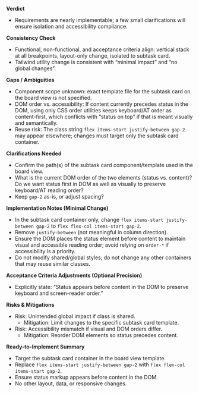 **Verdict**

- Requirements are nearly implementable; a few small clarifications will ensure isolation and accessibility compliance.

**Consistency Check**

- Functional, non-functional, and acceptance criteria align: vertical stack at all breakpoints, layout-only change, isolated to subtask card.
- Tailwind utility change is consistent with “minimal impact” and “no global changes”.

**Gaps / Ambiguities**

- Component scope unknown: exact template file for the subtask card on the board view is not specified.
- DOM order vs. accessibility: If content currently precedes status in the DOM, using only CSS order utilities keeps keyboard/AT order as content-first, which conflicts with “status on top” if that is meant visually and semantically.
- Reuse risk: The class string `flex items-start justify-between gap-2` may appear elsewhere; changes must target only the subtask card container.

**Clarifications Needed**

- Confirm the path(s) of the subtask card component/template used in the board view.
- What is the current DOM order of the two elements (status vs. content)? Do we want status first in DOM as well as visually to preserve keyboard/AT reading order?
- Keep `gap-2` as-is, or adjust spacing?

**Implementation Notes (Minimal Change)**

- In the subtask card container only, change `flex items-start justify-between gap-2` to `flex flex-col items-start gap-2`.
- Remove `justify-between` (not meaningful in column direction).
- Ensure the DOM places the status element before content to maintain visual and accessible reading order; avoid relying on `order-*` if accessibility is a priority.
- Do not modify shared/global styles; do not change any other containers that may reuse similar classes.

**Acceptance Criteria Adjustments (Optional Precision)**

- Explicitly state: “Status appears before content in the DOM to preserve keyboard and screen-reader order.”

**Risks & Mitigations**

- Risk: Unintended global impact if class is shared.
  - Mitigation: Limit changes to the specific subtask card template.
- Risk: Accessibility mismatch if visual and DOM orders differ.
  - Mitigation: Reorder DOM elements so status precedes content.

**Ready-to-Implement Summary**

- Target the subtask card container in the board view template.
- Replace `flex items-start justify-between gap-2` with `flex flex-col items-start gap-2`.
- Ensure status markup appears before content in the DOM.
- No other layout, data, or responsive changes.